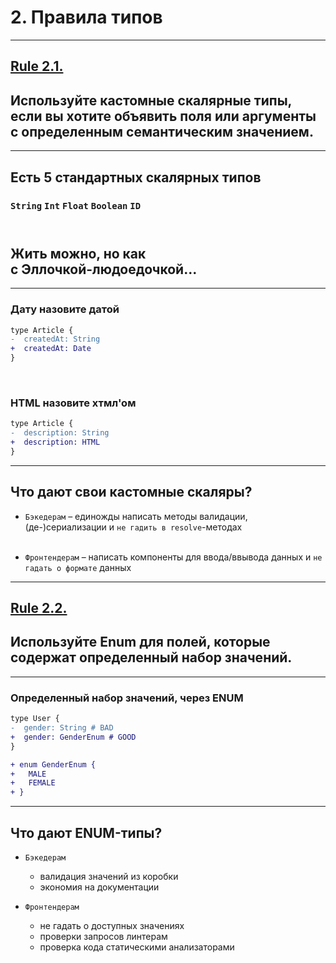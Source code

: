 # 2. Правила типов

-----

## [Rule 2.1.](https://github.com/nodkz/conf-talks/tree/master/articles/graphql/schema-design#rule-2.1)

## Используйте кастомные скалярные типы, если вы хотите объявить поля или аргументы с определенным семантическим значением.

-----

## Есть 5 стандартных скалярных типов

### `String`  `Int`  `Float`  `Boolean`  `ID`

## <br/>Жить можно, но как <br />с Эллочкой-людоедочкой... <!-- .element: class="fragment" -->

-----

### Дату назовите датой

```diff
type Article {
-  createdAt: String
+  createdAt: Date
}

```

<br/>

### HTML назовите хтмл'ом

```diff
type Article {
-  description: String
+  description: HTML
}

```

-----

## Что дают свои кастомные скаляры?

- `Бэкедерам` – единожды написать методы валидации, (де-)сериализации и `не гадить в resolve`-методах<br/><br/>

- `Фронтендерам` – написать компоненты для ввода/ввывода данных и `не гадать о формате` данных

-----

## [Rule 2.2.](https://github.com/nodkz/conf-talks/tree/master/articles/graphql/schema-design#rule-2.2)

## Используйте Enum для полей, которые содержат определенный набор значений.

-----

### Определенный набор значений, через ENUM

```diff
type User {
-  gender: String # BAD
+  gender: GenderEnum # GOOD
}

+ enum GenderEnum {
+   MALE
+   FEMALE
+ }

```

-----

## Что дают ENUM-типы?

- `Бэкедерам`
  - валидация значений из коробки
  - экономия на документации

- `Фронтендерам`
  - не гадать о доступных значениях
  - проверки запросов линтерам
  - проверка кода статическими анализаторами
